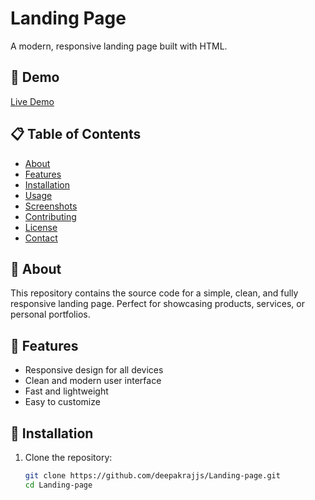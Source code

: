 # Landing Page

A modern, responsive landing page built with HTML.

## 🚀 Demo    

[Live Demo](#) <!-- Replace # with your deployment URL if available -->

## 📋 Table of Contents

- [About](#about)
- [Features](#features)
- [Installation](#installation)
- [Usage](#usage)
- [Screenshots](#screenshots)   
- [Contributing](#contributing)
- [License](#license)
- [Contact](#contact)

## 📝 About

This repository contains the source code for a simple, clean, and fully responsive landing page. Perfect for showcasing products, services, or personal portfolios.

## 🌟 Features

- Responsive design for all devices
- Clean and modern user interface
- Fast and lightweight
- Easy to customize

## 💾 Installation

1. Clone the repository:
   ```bash
   git clone https://github.com/deepakrajjs/Landing-page.git
   cd Landing-page
